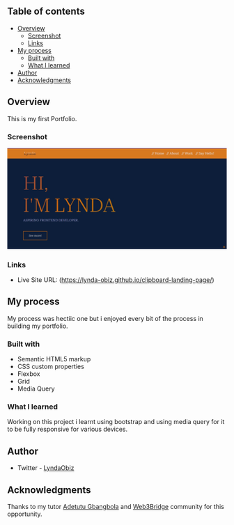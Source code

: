 
## Table of contents

- [Overview](#overview)
  - [Screenshot](#screenshot)
  - [Links](#links)
- [My process](#my-process)
  - [Built with](#built-with)
  - [What I learned](#what-i-learned)
- [Author](#author)
- [Acknowledgments](#acknowledgments)


## Overview

This is my first Portfolio.

### Screenshot

![](./images/screenshot.jpg)


### Links

- Live Site URL: (https://lynda-obiz.github.io/clipboard-landing-page/)

## My process
My process was hectiic one but i enjoyed every bit of the process in building my portfolio.

### Built with

- Semantic HTML5 markup
- CSS custom properties
- Flexbox
- Grid
- Media Query

### What I learned

Working on this project i learnt using bootstrap and using media query for it to be fully responsive for various devices.

## Author

- Twitter - [LyndaObiz](https://www.twitter.com/LyndaObiz)

## Acknowledgments

Thanks to my tutor  [Adetutu Gbangbola](https://github.com/Adetutu777)  and  [Web3Bridge](https://www.web3bridge.com) community for this opportunity. 